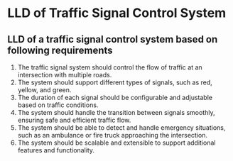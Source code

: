 # LLD of Traffic Signal Control System

## LLD of a traffic signal control system based on following requirements

1. The traffic signal system should control the flow of traffic at an intersection with multiple roads.
2. The system should support different types of signals, such as red, yellow, and green.
3. The duration of each signal should be configurable and adjustable based on traffic conditions.
4. The system should handle the transition between signals smoothly, ensuring safe and efficient traffic flow.
5. The system should be able to detect and handle emergency situations, such as an ambulance or fire truck approaching the intersection.
6. The system should be scalable and extensible to support additional features and functionality.